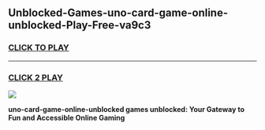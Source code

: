 
## Unblocked-Games-uno-card-game-online-unblocked-Play-Free-va9c3
<h3>
<a href="https://premium76.site?title=uno-card-game-online-unblocked&ref=20A">CLICK TO PLAY</a></h3>
<hr>

<h3>
<a href="https://premium76.site?title=uno-card-game-online-unblocked&ref=20A">CLICK 2 PLAY</a>
  
</h3>

<a href="https://premium76.site?title=uno-card-game-online-unblocked&ref=20A"><img src="https://clearcache.store/games.png"></a>


**uno-card-game-online-unblocked games unblocked: Your Gateway to Fun and Accessible Online Gaming**
